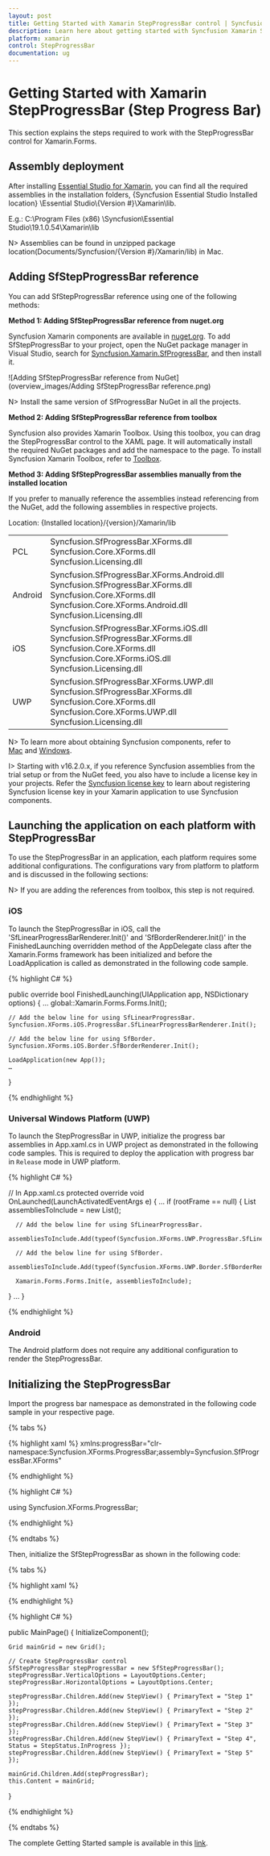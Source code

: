 ```yaml
---
layout: post
title: Getting Started with Xamarin StepProgressBar control | Syncfusion
description: Learn here about getting started with Syncfusion Xamarin StepProgressBar (Step Progress Bar) control, its elements and more.
platform: xamarin
control: StepProgressBar
documentation: ug
---
```


# Getting Started with Xamarin StepProgressBar (Step Progress Bar)

This section explains the steps required to work with the StepProgressBar control for Xamarin.Forms.

## Assembly deployment

After installing [Essential Studio for Xamarin](https://www.syncfusion.com/downloads/xamarin), you can find all the required assemblies in the installation folders, {Syncfusion Essential Studio Installed location} \Essential Studio\\{Version #}\Xamarin\lib.

E.g.: C:\Program Files (x86) \Syncfusion\Essential Studio\19.1.0.54\Xamarin\lib

N> Assemblies can be found in unzipped package location(Documents/Syncfusion/{Version #}/Xamarin/lib) in Mac.

## Adding SfStepProgressBar reference

You can add SfStepProgressBar reference using one of the following methods:

**Method 1: Adding SfStepProgressBar reference from nuget.org**

Syncfusion Xamarin components are available in [nuget.org](https://www.nuget.org/). To add SfStepProgressBar to your project, open the NuGet package manager in Visual Studio, search for [Syncfusion.Xamarin.SfProgressBar](https://www.nuget.org/packages/Syncfusion.Xamarin.SfProgressBar), and then install it.

![Adding SfStepProgressBar reference from NuGet](overview_images/Adding SfStepProgressBar reference.png)

N> Install the same version of SfProgressBar NuGet in all the projects.

**Method 2: Adding SfStepProgressBar reference from toolbox**

Syncfusion also provides Xamarin Toolbox. Using this toolbox, you can drag the StepProgressBar control to the XAML page. It will automatically install the required NuGet packages and add the namespace to the page. To install Syncfusion Xamarin Toolbox, refer to [Toolbox](https://help.syncfusion.com/xamarin/utility#toolbox).

**Method 3: Adding SfStepProgressBar assemblies manually from the installed location**

If you prefer to manually reference the assemblies instead referencing from the NuGet, add the following assemblies in respective projects.

Location: {Installed location}/{version}/Xamarin/lib

<table>
<tr>
<td>PCL</td>
<td>Syncfusion.SfProgressBar.XForms.dll<br/>Syncfusion.Core.XForms.dll<br/>Syncfusion.Licensing.dll<br/></td>
</tr>
<tr>
<td>Android</td>
<td>Syncfusion.SfProgressBar.XForms.Android.dll<br/>Syncfusion.SfProgressBar.XForms.dll<br/>Syncfusion.Core.XForms.dll<br/>Syncfusion.Core.XForms.Android.dll<br/>Syncfusion.Licensing.dll<br/></td>
</tr>
<tr>
<td>iOS</td>
<td>Syncfusion.SfProgressBar.XForms.iOS.dll<br/>Syncfusion.SfProgressBar.XForms.dll<br/>Syncfusion.Core.XForms.dll<br/>Syncfusion.Core.XForms.iOS.dll<br/>Syncfusion.Licensing.dll<br/></td>
</tr>
<tr>
<td>UWP</td>
<td>Syncfusion.SfProgressBar.XForms.UWP.dll<br/>Syncfusion.SfProgressBar.XForms.dll<br/>Syncfusion.Core.XForms.dll<br/>Syncfusion.Core.XForms.UWP.dll<br/>Syncfusion.Licensing.dll<br/></td>
</tr>
</table>

N> To learn more about obtaining Syncfusion components, refer to [Mac](https://help.syncfusion.com/xamarin/introduction/download-and-installation/mac/) and [Windows](https://help.syncfusion.com/xamarin/introduction/download-and-installation/windows/).

I> Starting with v16.2.0.x, if you reference Syncfusion assemblies from the trial setup or from the NuGet feed, you also have to include a license key in your projects. Refer the [Syncfusion license key](https://help.syncfusion.com/common/essential-studio/licensing/license-key/) to learn about registering Syncfusion license key in your Xamarin application to use Syncfusion components.

## Launching the application on each platform with StepProgressBar

To use the StepProgressBar in an application, each platform requires some additional configurations. The configurations vary from platform to platform and is discussed in the following sections:

N> If you are adding the references from toolbox, this step is not required.

### iOS

To launch the StepProgressBar in iOS, call the 'SfLinearProgressBarRenderer.Init()' and 'SfBorderRenderer.Init()' in the FinishedLaunching overridden method of the AppDelegate class after the Xamarin.Forms framework has been initialized and before the LoadApplication is called as demonstrated in the following code sample.

{% highlight C# %} 

public override bool FinishedLaunching(UIApplication app, NSDictionary options) 
{ 
    … 
    global::Xamarin.Forms.Forms.Init();

    // Add the below line for using SfLinearProgressBar.
    Syncfusion.XForms.iOS.ProgressBar.SfLinearProgressBarRenderer.Init();

    // Add the below line for using SfBorder.
    Syncfusion.XForms.iOS.Border.SfBorderRenderer.Init();

    LoadApplication(new App()); 
    …
}

{% endhighlight %}

### Universal Windows Platform (UWP)

To launch the StepProgressBar in UWP, initialize the progress bar assemblies in App.xaml.cs in UWP project as demonstrated in the following code samples. This is required to deploy the application with progress bar in `Release` mode in UWP platform.

{% highlight C# %} 

// In App.xaml.cs 
protected override void OnLaunched(LaunchActivatedEventArgs e)
{ 
   … 
   if (rootFrame == null) 
   { 
      List<Assembly> assembliesToInclude = new List<Assembly>();

      // Add the below line for using SfLinearProgressBar.
      assembliesToInclude.Add(typeof(Syncfusion.XForms.UWP.ProgressBar.SfLinearProgressRenderer).GetTypeInfo().Assembly);

      // Add the below line for using SfBorder.
      assembliesToInclude.Add(typeof(Syncfusion.XForms.UWP.Border.SfBorderRenderer).GetTypeInfo().Assembly);

      Xamarin.Forms.Forms.Init(e, assembliesToInclude); 
   } 
… 
}


{% endhighlight %}

### Android

The Android platform does not require any additional configuration to render the StepProgressBar.


## Initializing the StepProgressBar

Import the progress bar namespace as demonstrated in the following code sample in your respective page.

{% tabs %} 

{% highlight xaml %} 
xmlns:progressBar="clr-namespace:Syncfusion.XForms.ProgressBar;assembly=Syncfusion.SfProgressBar.XForms"

{% endhighlight %}

{% highlight C# %} 

using Syncfusion.XForms.ProgressBar;

{% endhighlight %}

{% endtabs %} 

Then, initialize the SfStepProgressBar as shown in the following code:

{% tabs %} 

{% highlight xaml %} 

<Grid>
    <progressBar:SfStepProgressBar HorizontalOptions="Center" VerticalOptions="Center">
        <progressBar:StepView PrimaryText="Step 1" />
        <progressBar:StepView PrimaryText="Step 2" />
        <progressBar:StepView PrimaryText="Step 3" />
		<progressBar:StepView PrimaryText="Step 4" Status="InProgress" />
        <progressBar:StepView PrimaryText="Step 5" />
    </progressBar:SfStepProgressBar>        
</Grid>

{% endhighlight %}

{% highlight C# %} 

public MainPage()
{
    InitializeComponent();

    Grid mainGrid = new Grid();

    // Create StepProgressBar control
    SfStepProgressBar stepProgressBar = new SfStepProgressBar();
    stepProgressBar.VerticalOptions = LayoutOptions.Center;
    stepProgressBar.HorizontalOptions = LayoutOptions.Center;

    stepProgressBar.Children.Add(new StepView() { PrimaryText = "Step 1" });
    stepProgressBar.Children.Add(new StepView() { PrimaryText = "Step 2" });
    stepProgressBar.Children.Add(new StepView() { PrimaryText = "Step 3" });
	stepProgressBar.Children.Add(new StepView() { PrimaryText = "Step 4", Status = StepStatus.InProgress });
    stepProgressBar.Children.Add(new StepView() { PrimaryText = "Step 5" });

    mainGrid.Children.Add(stepProgressBar);
    this.Content = mainGrid;

}

{% endhighlight %}

{% endtabs %} 

The complete Getting Started sample is available in this [link](https://www.syncfusion.com/downloads/support/directtrac/general/ze/GettingStarted1516836824.zip).

